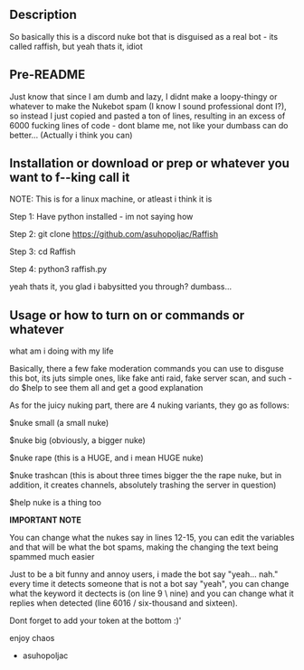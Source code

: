 Description
----------------------------------
So basically this is a discord nuke bot that is disguised as a real bot - its called raffish, but yeah thats it, idiot


Pre-README
-----------------------
Just know that since I am dumb and lazy, I didnt make a loopy-thingy or whatever to make the Nukebot spam (I know I sound professional dont I?), so instead I just copied and pasted a ton of lines, resulting in an excess of 6000 fucking lines of code - dont blame me, not like your dumbass can do better... (Actually i think you can)

Installation or download or prep or whatever you want to f--king call it
-------------------------------
NOTE: This is for a linux machine, or atleast i think it is


Step 1: Have python installed - im not saying how

Step 2: git clone https://github.com/asuhopoljac/Raffish

Step 3: cd Raffish

Step 4: python3 raffish.py

yeah thats it, you glad i babysitted you through? dumbass...

Usage or how to turn on or commands or whatever
-----------------------------------------------------
what am i doing with my life

Basically, there a few fake moderation commands you can use to disguse this bot, its juts simple ones, like fake anti raid, fake server scan, and such - do $help to see them all and get a good explanation

As for the juicy nuking part, there are 4 nuking variants, they go as follows:

$nuke small (a small nuke)

$nuke big (obviously, a bigger nuke)

$nuke rape (this is a HUGE, and i mean HUGE nuke)

$nuke trashcan (this is about three times bigger the the rape nuke, but in addition, it creates channels, absolutely trashing the server in question)

$help nuke is a thing too


**IMPORTANT NOTE**

You can change what the nukes say in lines 12-15, you can edit the variables and that will be what the bot spams, making the changing the text being spammed much easier

Just to be a bit funny and annoy users, i made the bot say "yeah... nah." every time it detects someone that is not a bot say "yeah", you can change what the keyword it dectects is (on line 9 \ nine) and you can change what it replies when detected (line 6016 / six-thousand and sixteen).

Dont forget to add your token at the bottom :)'

enjoy chaos

- asuhopoljac
